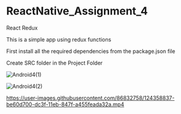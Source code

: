 # ReactNative_Assignment_4

React Redux

This is a simple app using redux functions

First install all the required dependencies from the package.json file

Create SRC folder in the Project Folder

![Android4(1)](https://user-images.githubusercontent.com/86832758/124358823-b739c900-dc3f-11eb-9db1-bcfd259a33f3.PNG)

![Android4(2)](https://user-images.githubusercontent.com/86832758/124358830-ba34b980-dc3f-11eb-9a37-3e79a995bf80.PNG)

https://user-images.githubusercontent.com/86832758/124358837-be60d700-dc3f-11eb-847f-a455feada32a.mp4
